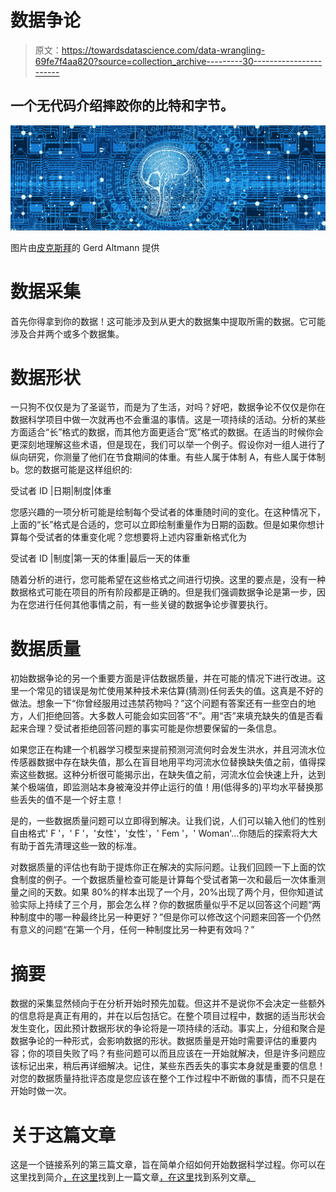 # 数据争论

> 原文：<https://towardsdatascience.com/data-wrangling-69fe7f4aa820?source=collection_archive---------30----------------------->

## 一个无代码介绍摔跤你的比特和字节。

![](img/4021e56f94b36411b5d15a4d00de7ac7.png)

图片由[皮克斯拜](https://pixabay.com/?utm_source=link-attribution&utm_medium=referral&utm_campaign=image&utm_content=3706562)的 Gerd Altmann 提供

# 数据采集

首先你得拿到你的数据！这可能涉及到从更大的数据集中提取所需的数据。它可能涉及合并两个或多个数据集。

# 数据形状

一只狗不仅仅是为了圣诞节，而是为了生活，对吗？好吧，数据争论不仅仅是你在数据科学项目中做一次就再也不会重温的事情。这是一项持续的活动。分析的某些方面适合“长”格式的数据，而其他方面更适合“宽”格式的数据。在适当的时候你会更深刻地理解这些术语，但是现在，我们可以举一个例子。假设你对一组人进行了纵向研究，你测量了他们在节食期间的体重。有些人属于体制 A，有些人属于体制 b。您的数据可能是这样组织的:

受试者 ID |日期|制度|体重

您感兴趣的一项分析可能是绘制每个受试者的体重随时间的变化。在这种情况下，上面的“长”格式是合适的，您可以立即绘制重量作为日期的函数。但是如果你想计算每个受试者的体重变化呢？您想要将上述内容重新格式化为

受试者 ID |制度|第一天的体重|最后一天的体重

随着分析的进行，您可能希望在这些格式之间进行切换。这里的要点是，没有一种数据格式可能在项目的所有阶段都是正确的。但是我们强调数据争论是第一步，因为在您进行任何其他事情之前，有一些关键的数据争论步骤要执行。

# 数据质量

初始数据争论的另一个重要方面是评估数据质量，并在可能的情况下进行改进。这里一个常见的错误是匆忙使用某种技术来估算(猜测)任何丢失的值。这真是不好的做法。想象一下“你曾经服用过违禁药物吗？”这个问题有答案还有一些空白的地方，人们拒绝回答。大多数人可能会如实回答“不”。用“否”来填充缺失的值是否看起来合理？受试者拒绝回答问题的事实可能是你想要保留的一条信息。

如果您正在构建一个机器学习模型来提前预测河流何时会发生洪水，并且河流水位传感器数据中存在缺失值，那么在盲目地用平均河流水位替换缺失值之前，值得探索这些数据。这种分析很可能揭示出，在缺失值之前，河流水位会快速上升，达到某个极端值，即监测站本身被淹没并停止运行的值！用(低得多的)平均水平替换那些丢失的值不是一个好主意！

是的，一些数据质量问题可以立即得到解决。让我们说，人们可以输入他们的性别自由格式' F '，' F '，'女性'，'女性'，' Fem '，' Woman'…你随后的探索将大大有助于首先清理这些一致的标准。

对数据质量的评估也有助于提炼你正在解决的实际问题。让我们回顾一下上面的饮食制度的例子。一个数据质量检查可能是计算每个受试者第一次和最后一次体重测量之间的天数。如果 80%的样本出现了一个月，20%出现了两个月，但你知道试验实际上持续了三个月，那会怎么样？你的数据质量似乎不足以回答这个问题“两种制度中的哪一种最终比另一种更好？”但是你可以修改这个问题来回答一个仍然有意义的问题“在第一个月，任何一种制度比另一种更有效吗？”

# 摘要

数据的采集显然倾向于在分析开始时预先加载。但这并不是说你不会决定一些额外的信息将是真正有用的，并在以后包括它。在整个项目过程中，数据的适当形状会发生变化，因此预计数据形状的争论将是一项持续的活动。事实上，分组和聚合是数据争论的一种形式，会影响数据的形状。数据质量是开始时需要评估的重要内容；你的项目失败了吗？有些问题可以而且应该在一开始就解决，但是许多问题应该标记出来，稍后再详细解决。记住，某些东西丢失的事实本身就是重要的信息！对您的数据质量持批评态度是您应该在整个工作过程中不断做的事情，而不只是在开始时做一次。

# 关于这篇文章

这是一个链接系列的第三篇文章，旨在简单介绍如何开始数据科学过程。你可以在这里找到简介[，在这里](https://medium.com/@guymaskall/the-data-science-method-dsm-35200eb4984)找到上一篇文章[，在这里](https://medium.com/@guymaskall/problem-identification-f7db429af6e0)找到系列文章[。](https://medium.com/@guymaskall/exploratory-data-analysis-86eb12060eac)